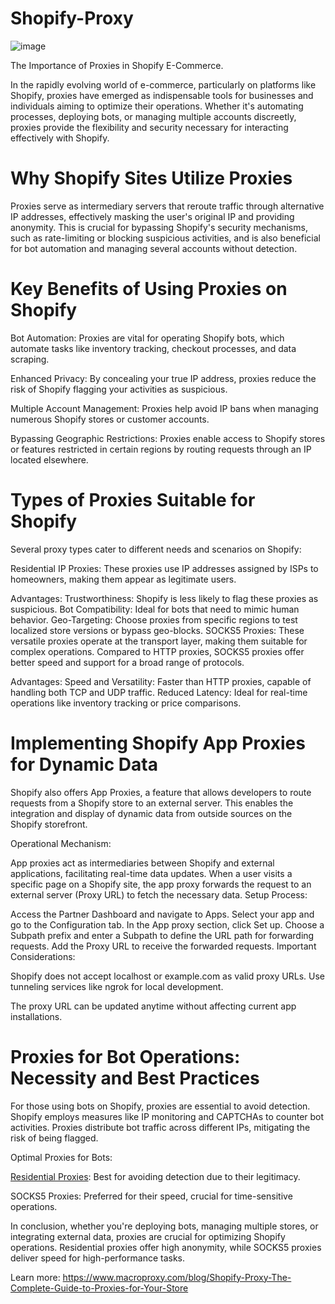 # Shopify-Proxy
![image](https://github.com/user-attachments/assets/0afba798-e2e0-4b61-86b7-965ea2cf67f3)

The Importance of Proxies in Shopify E-Commerce.

In the rapidly evolving world of e-commerce, particularly on platforms like Shopify, proxies have emerged as indispensable tools for businesses and individuals aiming to optimize their operations. Whether it's automating processes, deploying bots, or managing multiple accounts discreetly, proxies provide the flexibility and security necessary for interacting effectively with Shopify.

# Why Shopify Sites Utilize Proxies
Proxies serve as intermediary servers that reroute traffic through alternative IP addresses, effectively masking the user's original IP and providing anonymity. This is crucial for bypassing Shopify's security mechanisms, such as rate-limiting or blocking suspicious activities, and is also beneficial for bot automation and managing several accounts without detection.

# Key Benefits of Using Proxies on Shopify
Bot Automation: Proxies are vital for operating Shopify bots, which automate tasks like inventory tracking, checkout processes, and data scraping.

Enhanced Privacy: By concealing your true IP address, proxies reduce the risk of Shopify flagging your activities as suspicious.

Multiple Account Management: Proxies help avoid IP bans when managing numerous Shopify stores or customer accounts.

Bypassing Geographic Restrictions: Proxies enable access to Shopify stores or features restricted in certain regions by routing requests through an IP located elsewhere.

# Types of Proxies Suitable for Shopify
Several proxy types cater to different needs and scenarios on Shopify:

Residential IP Proxies: These proxies use IP addresses assigned by ISPs to homeowners, making them appear as legitimate users.

Advantages:
Trustworthiness: Shopify is less likely to flag these proxies as suspicious.
Bot Compatibility: Ideal for bots that need to mimic human behavior.
Geo-Targeting: Choose proxies from specific regions to test localized store versions or bypass geo-blocks.
SOCKS5 Proxies: These versatile proxies operate at the transport layer, making them suitable for complex operations. Compared to HTTP proxies, SOCKS5 proxies offer better speed and support for a broad range of protocols.

Advantages:
Speed and Versatility: Faster than HTTP proxies, capable of handling both TCP and UDP traffic.
Reduced Latency: Ideal for real-time operations like inventory tracking or price comparisons.

# Implementing Shopify App Proxies for Dynamic Data
Shopify also offers App Proxies, a feature that allows developers to route requests from a Shopify store to an external server. This enables the integration and display of dynamic data from outside sources on the Shopify storefront.

Operational Mechanism:

App proxies act as intermediaries between Shopify and external applications, facilitating real-time data updates.
When a user visits a specific page on a Shopify site, the app proxy forwards the request to an external server (Proxy URL) to fetch the necessary data.
Setup Process:

Access the Partner Dashboard and navigate to Apps.
Select your app and go to the Configuration tab.
In the App proxy section, click Set up.
Choose a Subpath prefix and enter a Subpath to define the URL path for forwarding requests.
Add the Proxy URL to receive the forwarded requests.
Important Considerations:

Shopify does not accept localhost or example.com as valid proxy URLs. Use tunneling services like ngrok for local development.

The proxy URL can be updated anytime without affecting current app installations.

# Proxies for Bot Operations: Necessity and Best Practices
For those using bots on Shopify, proxies are essential to avoid detection. Shopify employs measures like IP monitoring and CAPTCHAs to counter bot activities. Proxies distribute bot traffic across different IPs, mitigating the risk of being flagged.

Optimal Proxies for Bots:

[Residential Proxies](https://www.macroproxy.com/rotating-residential-proxy): Best for avoiding detection due to their legitimacy.

SOCKS5 Proxies: Preferred for their speed, crucial for time-sensitive operations.

In conclusion, whether you're deploying bots, managing multiple stores, or integrating external data, proxies are crucial for optimizing Shopify operations. Residential proxies offer high anonymity, while SOCKS5 proxies deliver speed for high-performance tasks.

Learn more: https://www.macroproxy.com/blog/Shopify-Proxy-The-Complete-Guide-to-Proxies-for-Your-Store
